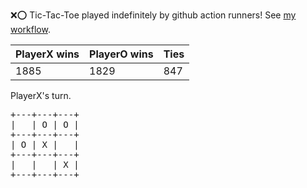 :x::o: Tic-Tac-Toe played indefinitely by github action runners! See [my workflow](.github/workflows/play.yaml).

|PlayerX wins|PlayerO wins|Ties|
|-|-|-|
|1885|1829|847|

PlayerX's turn.

<pre>
+---+---+---+
|   | O | O |
+---+---+---+
| O | X |   |
+---+---+---+
|   |   | X |
+---+---+---+
</pre>